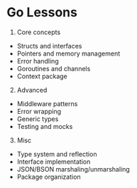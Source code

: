 # Go Lessons

1. Core concepts
- Structs and interfaces
- Pointers and memory management
- Error handling
- Goroutines and channels
- Context package

2. Advanced
- Middleware patterns
- Error wrapping
- Generic types
- Testing and mocks

3. Misc 
- Type system and reflection
- Interface implementation
- JSON/BSON marshaling/unmarshaling
- Package organization

